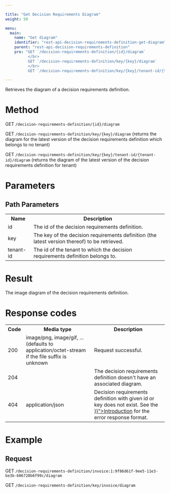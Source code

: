 ```yaml
---

title: "Get Decision Requirements Diagram"
weight: 50

menu:
  main:
    name: "Get diagram"
    identifier: "rest-api-decision-requirements-definition-get-diagram"
    parent: "rest-api-decision-requirements-definition"
    pre: "GET `/decision-requirements-definition/{id}/diagram`
          </br>
          GET `/decision-requirements-definition/key/{key}/diagram`
          </br>
          GET `/decision-requirements-definition/key/{key}/tenant-id/{tenant-id}/diagram`"

---
```



Retrieves the diagram of a decision requirements definition.


# Method

GET `/decision-requirements-definition/{id}/diagram`

GET `/decision-requirements-definition/key/{key}/diagram` (returns the diagram for the latest version of the decision requirements definition which belongs to no tenant)

GET `/decision-requirements-definition/key/{key}/tenant-id/{tenant-id}/diagram` (returns the diagram of the latest version of the decision requirements definition for tenant)


# Parameters

## Path Parameters

<table class="table table-striped">
  <tr>
    <th>Name</th>
    <th>Description</th>
  </tr>
  <tr>
    <td>id</td>
    <td>The id of the decision requirements definition.</td>
  </tr>
  <tr>
    <td>key</td>
    <td>The key of the decision requirements definition (the latest version thereof) to be retrieved.</td>
  </tr>
  <tr>
    <td>tenant-id</td>
    <td>The id of the tenant to which the decision requirements definition belongs to.</td>
  </tr>
</table>

# Result

The image diagram of the decision requirements definition.

# Response codes

<table class="table table-striped">
  <tr>
    <th>Code</th>
    <th>Media type</th>
    <th>Description</th>
  </tr>
  <tr>
    <td>200</td>
    <td>image/png, image/gif, ... (defaults to application/octet-stream if the file suffix is unknown</td>
    <td>Request successful.</td>
  </tr>
  <tr>
    <td>204</td>
    <td></td>
    <td>The decision requirements definition doesn't have an associated diagram.</td>
  </tr>
  <tr>
    <td>404</td>
    <td>application/json</td>
    <td>
      Decision requirements definition with given id or key does not exist.
      See the <a href="../../reference/rest/overview/_index.md#error-handling" >}}">Introduction</a> for the error response format.
    </td>
  </tr>
</table>


# Example

## Request

GET `/decision-requirements-definition/invoice:1:9f86d61f-9ee5-11e3-be3b-606720b6f99c/diagram`

GET `/decision-requirements-definition/key/invoice/diagram`
